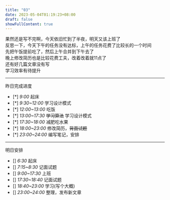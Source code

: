 ```yaml
---
title: "03"
date: 2023-05-04T01:19:23+08:00
draft: false
showFullContent: true
---
```


果然还是写不完啊，今天依旧忙到了半夜，明天又该上班了  
反思一下，今天下午的任务没有达标，上午的任务花费了比较长的一个时间  
先把午饭提前吃了，然后上午合并到下午去了  
晚上修改简历也是比较花费工夫，改着改着就11点了  
还有好几篇文章没有写  
学习效率有待提升  

---
昨日完成进度  
- [*] *9:00* 起床
- [*] *9:30~12:00* 学习设计模式
- [*] *12:00~13:00* 吃饭
- [*] *13:00~17:30* ~~学习算法~~ 学习设计模式
- [*] *17:30~18:00* 减肥吃水果
- [*] *18:00~23:00* 修改简历，~~背面试题~~
- [*] *23:00~24:00* 编写笔记，安排  

---
明日安排
- [] *6:30* 起床  
- [] *7:15~8:30* 记面试题  
- [] *9:00~17:30* 上班  
- [] *17:30~18:40* 记面试题  
- [] *18:40~23:00* 学习(写个大概)  
- [] *23:00~24:00* 整理，发布新文章  
